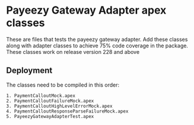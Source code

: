 # Payeezy Gateway Adapter apex classes

These are files that tests the payeezy gateway adapter.
Add these classes along with adapter classes to achieve 75% code coverage in the package.
These classes work on release version 228 and above

## Deployment

The classes need to be compiled in this order:

```
1. PaymentCalloutMock.apex
2. PaymentCalloutFailureMock.apex
3. PaymentCalloutHighLevelErrorMock.apex
4. PaymentCalloutResponseParseFailureMock.apex
5. PayeezyGatewayAdapterTest.apex
```

